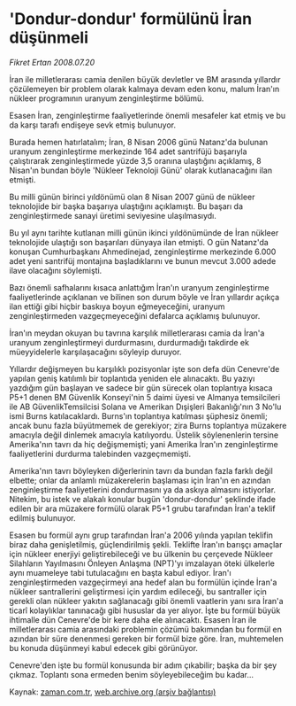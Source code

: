 # 'Dondur-dondur' formülünü İran düşünmeli

*Fikret Ertan 2008.07.20*

<tr><td class="metin" colspan="2" style="padding-top: 20px; padding-left: 5px; padding-right: 10px;">İran ile milletlerarası camia denilen büyük devletler ve BM arasında yıllardır çözülemeyen bir problem olarak kalmaya devam eden konu, malum İran'ın nükleer programının uranyum zenginleştirme bölümü.</td></tr><tr><td class="metin" colspan="2" style="padding-top: 20px; padding-left: 5px; padding-right: 10px;"><p>Esasen İran, zenginleştirme faaliyetlerinde önemli mesafeler kat etmiş ve bu da karşı tarafı endişeye sevk etmiş bulunuyor.
<p>Burada hemen hatırlatalım; İran, 8 Nisan 2006 günü Natanz'da bulunan uranyum zenginleştirme merkezinde 164 adet santrifüjü başarıyla çalıştırarak zenginleştirmede yüzde 3,5 oranına ulaştığını açıklamış, 8 Nisan'ın bundan böyle 'Nükleer Teknoloji Günü' olarak kutlanacağını ilan etmişti.
<p>Bu milli günün birinci yıldönümü olan 8 Nisan 2007 günü de nükleer teknolojide bir başka başarıya ulaştığını açıklamıştı. Bu başarı da zenginleştirmede sanayi üretimi seviyesine ulaşılmasıydı.
<p>Bu yıl aynı tarihte kutlanan milli günün ikinci yıldönümünde de İran nükleer teknolojide ulaştığı son başarıları dünyaya ilan etmişti. O gün Natanz'da konuşan Cumhurbaşkanı Ahmedinejad, zenginleştirme merkezinde 6.000 adet yeni santrifüj montajına başladıklarını ve bunun mevcut 3.000 adede ilave olacağını söylemişti.
<p>Bazı önemli safhalarını kısaca anlattığım İran'ın uranyum zenginleştirme faaliyetlerinde açıklanan ve bilinen son durum böyle ve İran yıllardır açıkça ilan ettiği gibi hiçbir baskıya boyun eğmeyeceğini, uranyum zenginleştirmeden vazgeçmeyeceğini defalarca açıklamış bulunuyor.
<p>İran'ın meydan okuyan bu tavrına karşılık milletlerarası camia da İran'a uranyum zenginleştirmeyi durdurmasını, durdurmadığı takdirde ek müeyyidelerle karşılaşacağını söyleyip duruyor.
<p>Yıllardır değişmeyen bu karşılıklı pozisyonlar işte son defa dün Cenevre'de yapılan geniş katılımlı bir toplantıda yeniden ele alınacaktı. Bu yazıyı yazdığım gün başlayan ve sadece bir gün sürecek olan toplantıya kısaca P5+1 denen BM Güvenlik Konseyi'nin 5 daimi üyesi ve Almanya temsilcileri ile AB GüvenlikTemsilcisi Solana ve Amerikan Dışişleri Bakanlığı'nın 3 No'lu ismi Burns katılacaklardı. Burns'ın toplantıya katılması şüphesiz önemli; ancak bunu fazla büyütmemek de gerekiyor; zira Burns toplantıya müzakere amacıyla değil dinlemek amacıyla katılıyordu. Üstelik söylenenlerin tersine Amerika'nın tavrı da hiç değişmemişti; yani Amerika İran'ın zenginleştirme faaliyetlerini durdurma talebinden vazgeçmemişti.
<p>Amerika'nın tavrı böyleyken diğerlerinin tavrı da bundan fazla farklı değil elbette; onlar da anlamlı müzakerelerin başlaması için İran'ın en azından zenginleştirme faaliyetlerini dondurmasını ya da askıya almasını istiyorlar. Nitekim, bu istek ve alakalı konular bugün 'dondur-dondur' şeklinde ifade edilen bir ara müzakere formülü olarak P5+1 grubu tarafından İran'a teklif edilmiş bulunuyor.
<p>Esasen bu formül aynı grup tarafından İran'a 2006 yılında yapılan teklifin biraz daha genişletilmiş, güçlendirilmiş şekli. Teklifte İran'ın barışçı amaçlar için nükleer enerjiyi geliştirebileceği ve bu ülkenin bu çerçevede Nükleer Silahların Yayılmasını Önleyen Anlaşma (NPT)'yı imzalayan öteki ülkelerle aynı muameleye tabi tutulacağını en başta kabul ediyor. İran'ı zenginleştirmeden vazgeçirmeyi ana hedef alan bu formülün içinde İran'a nükleer santrallerini geliştirmesi için yardım edileceği, bu santraller için gerekli olan nükleer yakıtın sağlanacağı gibi önemli vaatlerin yanı sıra İran'a ticarî kolaylıklar tanınacağı gibi hususlar da yer alıyor. İşte bu formül büyük ihtimalle dün Cenevre'de bir kere daha ele alınacaktı. Esasen İran ile milletlerarası camia arasındaki problemin çözümü bakımından bu formül en azından bir süre denenmesi gereken bir formül bize göre. İran, muhtemelen bu konuda düşünmeyi kabul edecek gibi görünüyor.
<p>Cenevre'den işte bu formül konusunda bir adım çıkabilir; başka da bir şey çıkmaz. Toplantı sona ermeden benim söyleyebileceğim bu kadar...<br/></p></p></p></p></p></p></p></p></p></p></td></tr>

Kaynak: [zaman.com.tr](http://zaman.com.tr/yazar.do?yazino=716186), [web.archive.org (arşiv bağlantısı)](http://web.archive.org/web/20080828175945/http://www.zaman.com.tr:80/yazar.do?yazino=716186)
